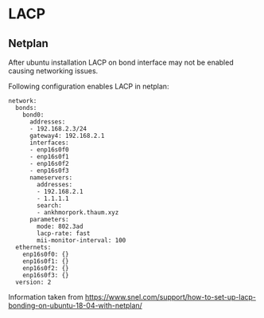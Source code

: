 # LACP

## Netplan

After ubuntu installation LACP on bond interface may not be enabled causing networking issues.

Following configuration enables LACP in netplan:
```
network:
  bonds:
    bond0:
      addresses:
      - 192.168.2.3/24
      gateway4: 192.168.2.1
      interfaces:
      - enp16s0f0
      - enp16s0f1
      - enp16s0f2
      - enp16s0f3
      nameservers:
        addresses:
        - 192.168.2.1
        - 1.1.1.1
        search:
        - ankhmorpork.thaum.xyz
      parameters:
        mode: 802.3ad
        lacp-rate: fast
        mii-monitor-interval: 100
  ethernets:
    enp16s0f0: {}
    enp16s0f1: {}
    enp16s0f2: {}
    enp16s0f3: {}
  version: 2
```

Information taken from https://www.snel.com/support/how-to-set-up-lacp-bonding-on-ubuntu-18-04-with-netplan/
